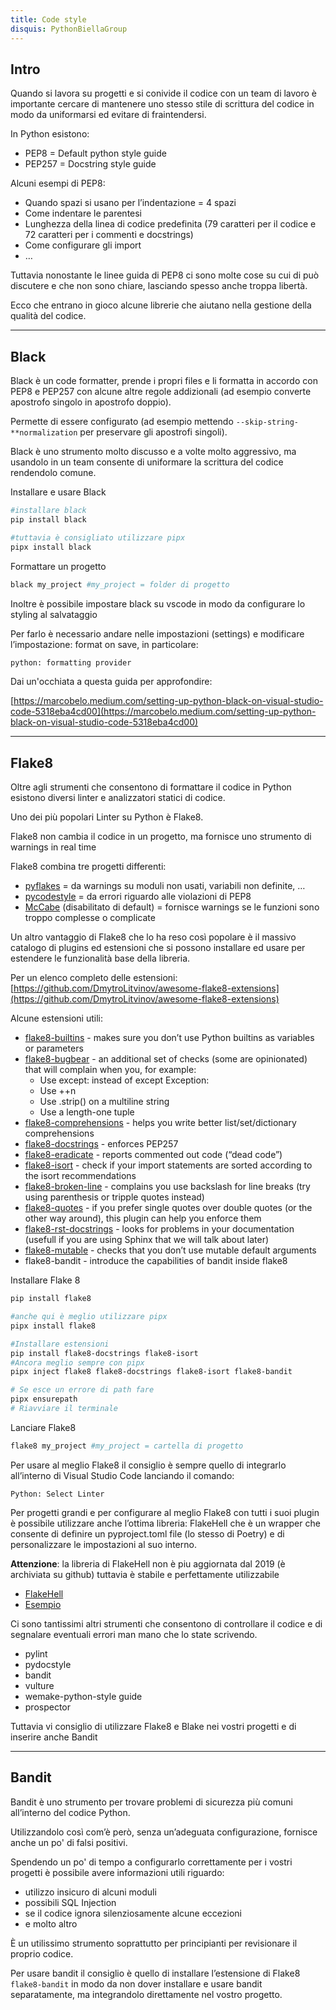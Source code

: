 ```yaml
---
title: Code style
disquis: PythonBiellaGroup
---
```


## Intro

Quando si lavora su progetti e si conivide il codice con un team di lavoro è importante cercare di mantenere uno stesso stile di scrittura del codice in modo da uniformarsi ed evitare di fraintendersi.

In Python esistono:

- PEP8 = Default python style guide
- PEP257 = Docstring style guide

Alcuni esempi di PEP8:

- Quando spazi si usano per l’indentazione = 4 spazi
- Come indentare le parentesi
- Lunghezza della linea di codice predefinita (79 caratteri per il codice e 72 caratteri per i commenti e docstrings)
- Come configurare gli import
- …

Tuttavia nonostante le linee guida di PEP8 ci sono molte cose su cui di può discutere e che non sono chiare, lasciando spesso anche troppa libertà.

Ecco che entrano in gioco alcune librerie che aiutano nella gestione della qualità del codice.

---

## Black

Black è un code formatter, prende i propri files e li formatta in accordo con PEP8 e PEP257 con alcune altre regole addizionali (ad esempio converte apostrofo singolo in apostrofo doppio).

Permette di essere configurato (ad esempio mettendo `--skip-string-**normalization` per preservare gli apostrofi singoli).

Black è uno strumento molto discusso e a volte molto aggressivo, ma usandolo in un team consente di uniformare la scrittura del codice rendendolo comune.

Installare e usare Black

```bash
#installare black
pip install black

#tuttavia è consigliato utilizzare pipx
pipx install black
```

Formattare un progetto

```bash
black my_project #my_project = folder di progetto
```

Inoltre è possibile impostare black su vscode in modo da configurare lo styling al salvataggio

Per farlo è necessario andare nelle impostazioni (settings) e modificare l’impostazione: format on save, in particolare:

```bash
python: formatting provider
```

Dai un'occhiata a questa guida per approfondire:

[https://marcobelo.medium.com/setting-up-python-black-on-visual-studio-code-5318eba4cd00](https://marcobelo.medium.com/setting-up-python-black-on-visual-studio-code-5318eba4cd00)

---

## Flake8

Oltre agli strumenti che consentono di formattare il codice in Python esistono diversi linter e analizzatori statici di codice.

Uno dei più popolari Linter su Python è Flake8.

Flake8 non cambia il codice in un progetto, ma fornisce uno strumento di warnings in real time

Flake8 combina tre progetti differenti:

- [pyflakes](https://github.com/pycqa/pyflakes) = da warnings su moduli non usati, variabili non definite, …
- [pycodestyle](https://pycodestyle.pycqa.org/en/latest/) = da errori riguardo alle violazioni di PEP8
- [McCabe](https://github.com/pycqa/mccabe) (disabilitato di default) = fornisce warnings se le funzioni sono troppo complesse o complicate

Un altro vantaggio di Flake8 che lo ha reso così popolare è il massivo catalogo di plugins ed estensioni che si possono installare ed usare per estendere le funzionalità base della libreria.

Per un elenco completo delle estensioni: [https://github.com/DmytroLitvinov/awesome-flake8-extensions](https://github.com/DmytroLitvinov/awesome-flake8-extensions)

Alcune estensioni utili:

- [flake8-builtins](https://github.com/gforcada/flake8-builtins) - makes sure you don’t use Python builtins as variables or parameters
- [flake8-bugbear](https://github.com/PyCQA/flake8-bugbear) - an additional set of checks (some are opinionated) that will complain when you, for example:
  - Use except: instead of except Exception:
  - Use ++n
  - Use .strip() on a multiline string
  - Use a length-one tuple
- [flake8-comprehensions](https://github.com/adamchainz/flake8-comprehensions) - helps you write better list/set/dictionary comprehensions
- [flake8-docstrings](https://pypi.org/project/flake8-docstrings/) - enforces PEP257
- [flake8-eradicate](https://github.com/wemake-services/flake8-eradicate) - reports commented out code (“dead code”)
- [flake8-isort](https://pypi.org/project/flake8-isort/) - check if your import statements are sorted according to the isort recommendations
- [flake8-broken-line](https://github.com/wemake-services/flake8-broken-line) - complains you use backslash for line breaks (try using parenthesis or tripple quotes instead)
- [flake8-quotes](https://github.com/zheller/flake8-quotes) - if you prefer single quotes over double quotes (or the other way around), this plugin can help you enforce them
- [flake8-rst-docstrings](https://github.com/peterjc/flake8-rst-docstrings) - looks for problems in your documentation (usefull if you are using Sphinx that we will talk about later)
- [flake8-mutable](https://github.com/ebeweber/flake8-mutable) - checks that you don’t use mutable default arguments
- flake8-bandit - introduce the capabilities of bandit inside flake8

Installare Flake 8

```bash
pip install flake8

#anche qui è meglio utilizzare pipx
pipx install flake8

#Installare estensioni
pip install flake8-docstrings flake8-isort
#Ancora meglio sempre con pipx
pipx inject flake8 flake8-docstrings flake8-isort flake8-bandit

# Se esce un errore di path fare
pipx ensurepath
# Riavviare il terminale
```

Lanciare Flake8

```bash
flake8 my_project #my_project = cartella di progetto
```

Per usare al meglio Flake8 il consiglio è sempre quello di integrarlo all’interno di Visual Studio Code lanciando il comando:

`Python: Select Linter`

Per progetti grandi e per configurare al meglio Flake8 con tutti i suoi plugin è possibile utilizzare anche l’ottima libreria: FlakeHell che è un wrapper che consente di definire un pyproject.toml file (lo stesso di Poetry) e di personalizzare le impostazioni al suo interno.

**Attenzione**: la libreria di FlakeHell non è piu aggiornata dal 2019 (è archiviata su github) tuttavia è stabile e perfettamente utilizzabile

- [FlakeHell](https://github.com/life4/flakehell)
- [Esempio](https://dev.to/bowmanjd/using-flake8-and-pyproject-toml-with-flakehell-1cn1)

Ci sono tantissimi altri strumenti che consentono di controllare il codice e di segnalare eventuali errori man mano che lo state scrivendo.

- pylint
- pydocstyle
- bandit
- vulture
- wemake-python-style guide
- prospector

Tuttavia vi consiglio di utilizzare Flake8 e Blake nei vostri progetti e di inserire anche Bandit

---

## Bandit

Bandit è uno strumento per trovare problemi di sicurezza più comuni all’interno del codice Python.

Utilizzandolo così com’è però, senza un’adeguata configurazione, fornisce anche un po' di falsi positivi.

Spendendo un po' di tempo a configurarlo correttamente per i vostri progetti è possibile avere informazioni utili riguardo:

- utilizzo insicuro di alcuni moduli
- possibili SQL Injection
- se il codice ignora silenziosamente alcune eccezioni
- e molto altro

È un utilissimo strumento soprattutto per principianti per revisionare il proprio codice.

Per usare bandit il consiglio è quello di installare l’estensione di Flake8 `flake8-bandit` in modo da non dover installare e usare bandit separatamente, ma integrandolo direttamente nel vostro progetto.

